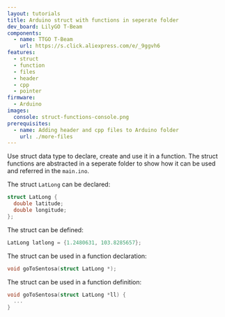 ```yaml
---
layout: tutorials
title: Arduino struct with functions in seperate folder
dev_board: LilyGO T-Beam
components:
  - name: TTGO T-Beam
    url: https://s.click.aliexpress.com/e/_9ggvh6
features:
  - struct
  - function
  - files
  - header
  - cpp
  - pointer
firmware:
  - Arduino
images:
  console: struct-functions-console.png
prerequisites:
  - name: Adding header and cpp files to Arduino folder
    url: ./more-files
---
```


Use struct data type to declare, create and use it in a function. The struct functions are abstracted in a seperate folder to show how it can be used and referred in the `main.ino`.

The struct `LatLong` can be declared:

```c
struct LatLong {
  double latitude;
  double longitude;
};
```

The struct can be defined:

```c
LatLong latlong = {1.2480631, 103.8285657};
```

The struct can be used in a function declaration:

```c
void goToSentosa(struct LatLong *);
```

The struct can be used in a function definition:

```c
void goToSentosa(struct LatLong *ll) {
  ...
}
```
